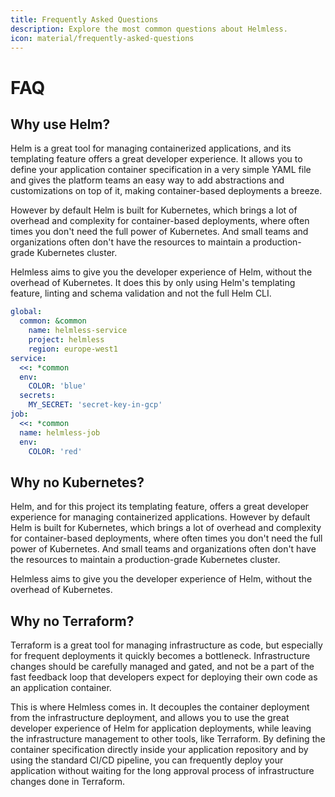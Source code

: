 ```yaml
---
title: Frequently Asked Questions
description: Explore the most common questions about Helmless.
icon: material/frequently-asked-questions
---
```


# FAQ

## Why use Helm?

Helm is a great tool for managing containerized applications, and its templating feature offers a great developer experience. It allows you to define your application container specification in a very simple YAML file and gives the platform teams an easy way to add abstractions and customizations on top of it, making container-based deployments a breeze.

However by default Helm is built for Kubernetes, which brings a lot of overhead and complexity for container-based deployments, where often times you don't need the full power of Kubernetes. And small teams and organizations often don't have the resources to maintain a production-grade Kubernetes cluster.

Helmless aims to give you the developer experience of Helm, without the overhead of Kubernetes. It does this by only using Helm's templating feature, linting and schema validation and not the full Helm CLI.

```yaml title="values.yaml"
global:
  common: &common
    name: helmless-service
    project: helmless
    region: europe-west1
service:
  <<: *common
  env:
    COLOR: 'blue'
  secrets:
    MY_SECRET: 'secret-key-in-gcp'
job:
  <<: *common
  name: helmless-job
  env:
    COLOR: 'red'
```

## Why **no** Kubernetes?

Helm, and for this project its templating feature, offers a great developer experience for managing containerized applications. However by default Helm is built for Kubernetes, which brings a lot of overhead and complexity for container-based deployments, where often times you don't need the full power of Kubernetes. And small teams and organizations often don't have the resources to maintain a production-grade Kubernetes cluster.

Helmless aims to give you the developer experience of Helm, without the overhead of Kubernetes.

## Why **no** Terraform?

Terraform is a great tool for managing infrastructure as code, but especially for frequent deployments it quickly becomes a bottleneck. Infrastructure changes should be carefully managed and gated, and not be a part of the fast feedback loop that developers expect for deploying their own code as an application container.

This is where Helmless comes in. It decouples the container deployment from the infrastructure deployment, and allows you to use the great developer experience of Helm for application deployments, while leaving the infrastructure management to other tools, like Terraform. By defining the container specification directly inside your application repository and by using the standard CI/CD pipeline, you can frequently deploy your application without waiting for the long approval process of infrastructure changes done in Terraform.
